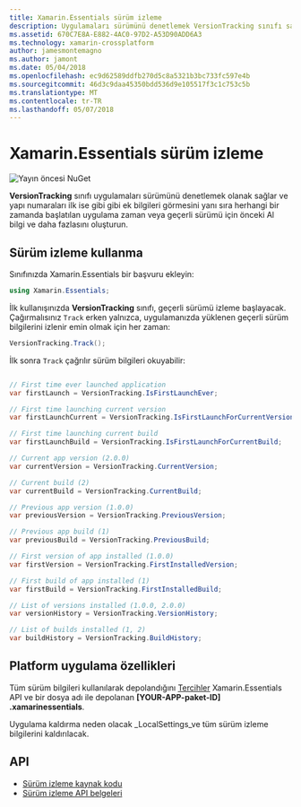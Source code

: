 ```yaml
---
title: Xamarin.Essentials sürüm izleme
description: Uygulamaları sürümünü denetlemek VersionTracking sınıfı sağlar ve yapı numaraları ilk ise gibi gibi ek bilgileri görmesini yanı sıra her zamankinden başlatılan uygulama zaman veya geçerli sürümü için önceki yapı bilgileri ve daha fazla bilgi alın.
ms.assetid: 670C7E8A-E882-4AC0-97D2-A53D90ADD6A3
ms.technology: xamarin-crossplatform
author: jamesmontemagno
ms.author: jamont
ms.date: 05/04/2018
ms.openlocfilehash: ec9d62589ddfb270d5c8a5321b3bc733fc597e4b
ms.sourcegitcommit: 46d3c9daa45350bdd536d9e105517f3c1c753c5b
ms.translationtype: MT
ms.contentlocale: tr-TR
ms.lasthandoff: 05/07/2018
---
```

# <a name="xamarinessentials-version-tracking"></a>Xamarin.Essentials sürüm izleme

![Yayın öncesi NuGet](~/media/shared/pre-release.png)

**VersionTracking** sınıfı uygulamaları sürümünü denetlemek olanak sağlar ve yapı numaraları ilk ise gibi gibi ek bilgileri görmesini yanı sıra herhangi bir zamanda başlatılan uygulama zaman veya geçerli sürümü için önceki Al bilgi ve daha fazlasını oluşturun.

## <a name="using-version-tracking"></a>Sürüm izleme kullanma

Sınıfınızda Xamarin.Essentials bir başvuru ekleyin:

```csharp
using Xamarin.Essentials;
```

İlk kullanışınızda **VersionTracking** sınıfı, geçerli sürümü izleme başlayacak. Çağırmalısınız `Track` erken yalnızca, uygulamanızda yüklenen geçerli sürüm bilgilerini izlenir emin olmak için her zaman:

```csharp
VersionTracking.Track();
```

İlk sonra `Track` çağrılır sürüm bilgileri okuyabilir:

```csharp

// First time ever launched application
var firstLaunch = VersionTracking.IsFirstLaunchEver;

// First time launching current version
var firstLaunchCurrent = VersionTracking.IsFirstLaunchForCurrentVersion;

// First time launching current build
var firstLaunchBuild = VersionTracking.IsFirstLaunchForCurrentBuild;

// Current app version (2.0.0)
var currentVersion = VersionTracking.CurrentVersion;

// Current build (2)
var currentBuild = VersionTracking.CurrentBuild;

// Previous app version (1.0.0)
var previousVersion = VersionTracking.PreviousVersion;

// Previous app build (1)
var previousBuild = VersionTracking.PreviousBuild;

// First version of app installed (1.0.0)
var firstVersion = VersionTracking.FirstInstalledVersion;

// First build of app installed (1)
var firstBuild = VersionTracking.FirstInstalledBuild;

// List of versions installed (1.0.0, 2.0.0)
var versionHistory = VersionTracking.VersionHistory;

// List of builds installed (1, 2)
var buildHistory = VersionTracking.BuildHistory;
```

## <a name="platform-implementation-specifics"></a>Platform uygulama özellikleri

Tüm sürüm bilgileri kullanılarak depolandığını [Tercihler](preferences.md) Xamarin.Essentials API ve bir dosya adı ile depolanan **[YOUR-APP-paket-ID] .xamarinessentials**.

Uygulama kaldırma neden olacak _LocalSettings_ve tüm sürüm izleme bilgilerini kaldırılacak.

## <a name="api"></a>API

- [Sürüm izleme kaynak kodu](https://github.com/xamarin/Essentials/tree/master/Essentials/VersionTracking)
- [Sürüm izleme API belgeleri](xref:Xamarin.Essentials.VersionTracking)
